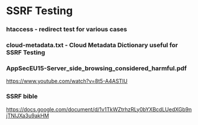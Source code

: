 # SSRF Testing

### htaccess - redirect test for various cases



### cloud-metadata.txt - Cloud Metadata Dictionary useful for SSRF Testing



### AppSecEU15-Server_side_browsing_considered_harmful.pdf
https://www.youtube.com/watch?v=8t5-A4ASTIU



### SSRF bible
https://docs.google.com/document/d/1v1TkWZtrhzRLy0bYXBcdLUedXGb9njTNIJXa3u9akHM
